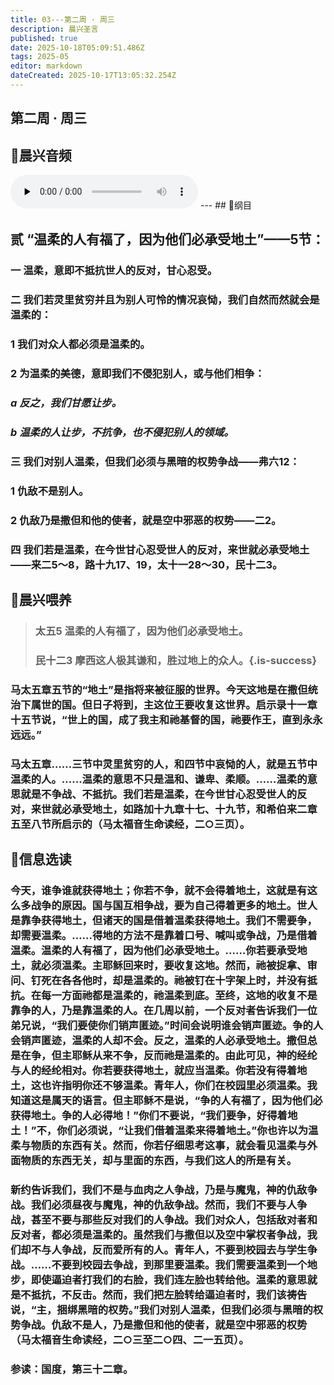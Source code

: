 ```yaml
---
title: 03---第二周 · 周三
description: 晨兴圣言
published: true
date: 2025-10-18T05:09:51.486Z
tags: 2025-05
editor: markdown
dateCreated: 2025-10-17T13:05:32.254Z
---
```


## 第二周 · 周三
## 🎵晨兴音频
<audio id="audio" controls="" preload="none">
      <source id="mp3" src="/2025-05/week2/week2day3.mp3">
</audio>
---
## 📖纲目

## 贰    “温柔的人有福了，因为他们必承受地土”——5节：

### 一    温柔，意即不抵抗世人的反对，甘心忍受。

### 二	我们若灵里贫穷并且为别人可怜的情况哀恸，我们自然而然就会是温柔的：

### 1    我们对众人都必须是温柔的。

### 2    为温柔的美德，意即我们不侵犯别人，或与他们相争：

### *a    反之，我们甘愿让步。*

### *b    温柔的人让步，不抗争，也不侵犯别人的领域。*

### 三    我们对别人温柔，但我们必须与黑暗的权势争战——弗六12：

### 1    仇敌不是别人。

### 2    仇敌乃是撒但和他的使者，就是空中邪恶的权势——二2。

### 四    我们若是温柔，在今世甘心忍受世人的反对，来世就必承受地土——来二5～8，路十九17、19，太十一28～30，民十二3。

## 📖晨兴喂养

>### 太五5    温柔的人有福了，因为他们必承受地土。
>
>### 民十二3    摩西这人极其谦和，胜过地上的众人。{.is-success}

### 马太五章五节的“地土”是指将来被征服的世界。今天这地是在撒但统治下属世的国。但日子将到，主这位王要收复这世界。启示录十一章十五节说，“世上的国，成了我主和祂基督的国，祂要作王，直到永永远远。”

### 马太五章……三节中灵里贫穷的人，和四节中哀恸的人，就是五节中温柔的人。……温柔的意思不只是温和、谦卑、柔顺。……温柔的意思就是不争战、不抵抗。我们若是温柔，在今世甘心忍受世人的反对，来世就必承受地土，如路加十九章十七、十九节，和希伯来二章五至八节所启示的（马太福音生命读经，二○三页）。

## 📖信息选读

### 今天，谁争谁就获得地土；你若不争，就不会得着地土，这就是有这么多战争的原因。国与国互相争战，要为自己得着更多的地土。世人是靠争获得地土，但诸天的国是借着温柔获得地土。我们不需要争，却需要温柔。……得地的方法不是靠着口号、喊叫或争战，乃是借着温柔。温柔的人有福了，因为他们必承受地土。……你若要承受地土，就必须温柔。主耶稣回来时，要收复这地。然而，祂被捉拿、审问、钉死在各各他时，却是温柔的。祂被钉在十字架上时，并没有抵抗。在每一方面祂都是温柔的，祂温柔到底。至终，这地的收复不是靠争的人，乃是靠温柔的人。在几周以前，一个反对者告诉我们一位弟兄说，“我们要使你们销声匿迹。”时间会说明谁会销声匿迹。争的人会销声匿迹，温柔的人却不会。反之，温柔的人必承受地土。撒但总是在争，但主耶稣从来不争，反而祂是温柔的。由此可见，神的经纶与人的经纶相对。你若要获得地土，就应当温柔。你若没有得着地土，这也许指明你还不够温柔。青年人，你们在校园里必须温柔。我知道这是属天的语言。但主耶稣不是说，“争的人有福了，因为他们必获得地土。争的人必得地！”你们不要说，“我们要争，好得着地土！”不，你们必须说，“让我们借着温柔来得着地土。”你也许以为温柔与物质的东西有关。然而，你若仔细思考这事，就会看见温柔与外面物质的东西无关，却与里面的东西，与我们这人的所是有关。

### 新约告诉我们，我们不是与血肉之人争战，乃是与魔鬼，神的仇敌争战。我们必须昼夜与魔鬼，神的仇敌争战。然而，我们不要与人争战，甚至不要与那些反对我们的人争战。我们对众人，包括敌对者和反对者，都必须是温柔的。虽然我们与撒但以及空中掌权者争战，我们却不与人争战，反而爱所有的人。青年人，不要到校园去与学生争战。……不要到校园去争战，到那里要温柔。我们需要温柔到一个地步，即使逼迫者打我们的右脸，我们连左脸也转给他。温柔的意思就是不抵抗，不反击。然而，我们把左脸转给逼迫者时，我们该祷告说，“主，捆绑黑暗的权势。”我们对别人温柔，但我们必须与黑暗的权势争战。仇敌不是人，乃是撒但和他的使者，就是空中邪恶的权势（马太福音生命读经，二○三至二○四、二一五页）。

### 参读：国度，第三十二章。
<!-- Google tag (gtag.js) -->
<script async src="https://www.googletagmanager.com/gtag/js?id=G-1P8709Z16T"></script>
<script>
  window.dataLayer = window.dataLayer || [];
  function gtag(){dataLayer.push(arguments);}
  gtag('js', new Date());

  gtag('config', 'G-1P8709Z16T');
</script>